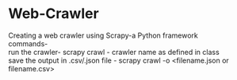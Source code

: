 # Web-Crawler<br />
Creating a web crawler using Scrapy-a Python framework<br />
commands-<br />
run the crawler- scrapy crawl <crawler name> - crawler name as defined in class<br />
save the output in .csv/.json file - scrapy crawl <crawler name> -o <filename.json or filename.csv><br />
